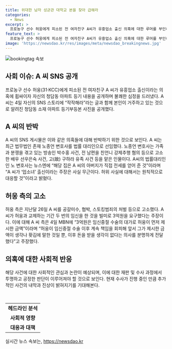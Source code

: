 ```yaml
---
title: 위대한 남자 성균관 대학교 본을 찾아 급해라
categories:
  - News
excerpt: >
  프로농구 선수 허웅에게 피소된 전 여자친구 A씨가 유흥업소 출신 의혹에 대한 루머를 부인하고 불쾌한 심정을 드러냈다. A씨는 자신의 청담동 아파트 등기 내용을 SNS에 공개하며 의혹에 반박했으며, 법무법인 존재 노종언 변호사를 선임했다. 한편, 허웅은 A씨를 공갈미수, 협박 등으로 고소한 상황인데 이에 대해 A 씨 측은 임신중절 수술 금액 문제를 둘러싼 주장을 전했다.
feature_text: >
  프로농구 선수 허웅에게 피소된 전 여자친구 A씨가 유흥업소 출신 의혹에 대한 루머를 부인하고 불쾌한 심정을 드러냈다. A씨는 자신의 청담동 아파트 등기 내용을 SNS에 공개하며 의혹에 반박했으며, 법무법인 존재 노종언 변호사를 선임했다. 한편, 허웅은 A씨를 공갈미수, 협박 등으로 고소한 상황인데 이에 대해 A 씨 측은 임신중절 수술 금액 문제를 둘러싼 주장을 전했다.
image: 'https://newsdao.kr/res/images/meta/newsdao_breakingnews.jpg'
---
```


<p><img src="https://newsdao.kr/res/images/meta/newsdao_breakingnews.jpg" alt="bookingtag 속보" /></p>

<h2 data-ke-size="size26">사회 이슈: A 씨 SNS 공개</h2>

<p data-ke-size="size16">프로농구 선수 허웅(31·KCC)에게 피소된 전 여자친구 A 씨가 유흥업소 출신이라는 의혹에 휩싸이자 자신의 청담동 아파트 등기 내용을 공개하며 불쾌한 심정을 드러냈다. A 씨는 4일 자신의 SNS 스토리에 “작작해라”라는 글과 함께 본인이 거주하고 있는 것으로 알려진 청담동 소재 아파트 등기부등본 사진을 공개했다.</p>

<h2 data-ke-size="size26">A 씨의 반박</h2>

<p data-ke-size="size16">A 씨의 SNS 게시물은 이와 같은 의혹들에 대해 반박하기 위한 것으로 보인다. A 씨는 최근 법무법인 존재 노종언 변호사를 법률 대리인으로 선임했다. 노종언 변호사는 가족과 분쟁을 겪고 있는 방송인 박수홍 사건, 전 남편을 친언니 강제추행 혐의 등으로 고소한 배우 선우은숙 사건, 고(故) 구하라 유족 사건 등을 맡은 인물이다. A씨의 법률대리인인 노 변호사는 뉴스엔에 “해당 집은 A 씨의 아버지가 직접 전세를 얻어 준 것”이라며 “A 씨가 ‘업소녀’ 출신이라는 주장은 사실 무근이다. 허위 사실에 대해서는 원칙적으로 대응할 것”이라고 밝혔다.</p>

<h2 data-ke-size="size26">허웅 측의 고소</h2>

<p data-ke-size="size16">허웅 측은 지난달 26일 A 씨를 공갈미수, 협박, 스토킹범죄의 처벌 등으로 고소했다. A 씨가 허웅과 교제하는 기간 두 번의 임신을 한 것을 빌미로 3억원을 요구했다는 주장이다. 이에 대해 A 씨 측은 4일 MBN에 “3억원은 임신중절 수술의 대가로 허웅이 먼저 제시한 금액”이라며 “허웅이 임신중절 수술 이후 계속 책임을 회피해 앞서 그가 제시한 금액이 생각나 홧김에 말한 것일 뿐, 이후 돈을 받을 생각이 없다는 의사를 분명하게 전달했다”고 주장했다.</p>

<h2 data-ke-size="size26">의혹에 대한 사회적 반응</h2>

<p data-ke-size="size16">해당 사건에 대한 사회적인 관심과 논란이 예상되며, 이에 대한 재판 및 수사 과정에서 투명하고 공정한 판단이 이루어져야 할 것으로 보인다. 현재 수사가 진행 중인 만큼 추가적인 사건의 내막과 진상이 밝혀지기를 기대해본다.</p>

<p data-ke-size="size16">&nbsp;</p>

<table>
    <tbody>
        <tr>
            <td style="text-align: center; height: 17px;"><b>헤드라인 분석</b></td>
        </tr>
        <tr>
            <td style="text-align: center; height: 17px;"><b>사회적 영향</b></td>
        </tr>
        <tr>
            <td style="text-align: center; height: 17px;"><b>대응과 대책</b></td>
        </tr>
    </tbody>
</table>
실시간 뉴스 속보는, <a href="https://newsdao.kr" rel="dofollow">https://newsdao.kr</a>


